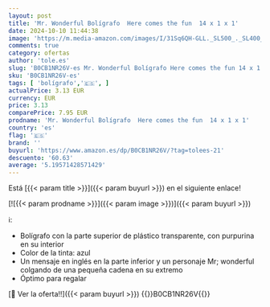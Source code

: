 ```yaml
---
layout: post
title: 'Mr. Wonderful Bolígrafo  Here comes the fun  14 x 1 x 1'
date: 2024-10-10 11:44:38
image: 'https://m.media-amazon.com/images/I/31Sq6QH-GLL._SL500_._SL400_.jpg'
comments: true
category: ofertas
author: 'tole.es'
slug: 'B0CB1NR26V-es Mr. Wonderful Bolígrafo Here comes the fun 14 x 1 x 1'
sku: 'B0CB1NR26V-es'
tags: [ 'bolígrafo','🇪🇸', ]
actualPrice: 3.13 EUR
currency: EUR
price: 3.13
comparePrice: 7.95 EUR
prodname: 'Mr. Wonderful Bolígrafo  Here comes the fun  14 x 1 x 1'
country: 'es'
flag: '🇪🇸'
brand: ''
buyurl: 'https://www.amazon.es/dp/B0CB1NR26V/?tag=tolees-21'
descuento: '60.63'
average: '5.19571428571429'
---
```


Está [{{< param title >}}]({{< param buyurl >}}) en el siguiente enlace!

[![{{< param prodname >}}]({{< param image >}})]({{< param buyurl >}})

ℹ️:

- Bolígrafo con la parte superior de plástico transparente, con purpurina en su interior
- Color de la tinta: azul
- Un mensaje en inglés en la parte inferior y un personaje Mr; wonderful colgando de una pequeña cadena en su extremo
- Óptimo para regalar

[🛒 Ver la oferta!!]({{< param buyurl >}})
{{<world>}}B0CB1NR26V{{</world>}}
